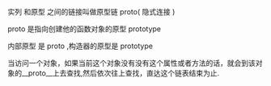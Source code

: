 实列 和原型 之间的链接叫做原型链 proto( 隐式连接 ) 

proto 是指向创建他的函数对象的原型 prototype 

内部原型 是 proto ,构造器的原型是 prototype

当访问一个对象，如果当前这个对象没有没有这个属性或者方法的话，就会到该对象的__proto__上去查找,然后依次往上查找，直达这个链表结束为止.